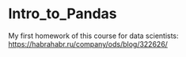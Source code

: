 # Intro_to_Pandas
My first homework of this course for data scientists: https://habrahabr.ru/company/ods/blog/322626/
